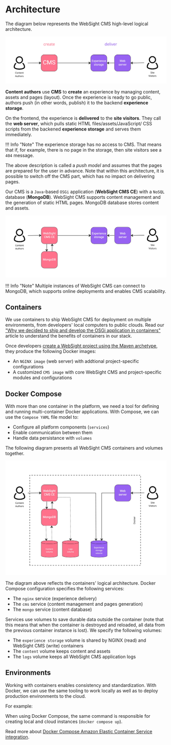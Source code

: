 # Architecture
The diagram below represents the WebSight CMS high-level logical architecture. 

![WebSight - logical architecture](logical-architecture.jpg)

**Content authors** use **CMS** to **create** an experience by managing content, assets and pages (layout). Once the experience is ready to go public, authors push (in other words, publish) it to the backend **experience storage**.

On the frontend, the experience is **delivered** to the **site visitors**. They call the **web server**, which pulls static HTML files/assets/JavaScript/ CSS scripts from the backened **experience storage** and serves them immediately.

!!! Info "Note" 
        The experience storage has no access to CMS. That means that if, for example, there is no page in the storage, then site visitors see a `404` message.

The above description is called a *push model* and assumes that the pages are prepared for the user in advance. Note that within this architecture, it is possible to switch off the CMS part, which has no impact on delivering pages.

Our CMS is a `Java`-based `OSGi` application (**WebSight CMS CE**) with a `NoSQL` database (**MongoDB**). WebSight CMS supports content management and the generation of static HTML pages. MongoDB database stores content and assets.

![WebSight - logical architecture with MongoDB](logical-architecture-detailed.jpg)

!!! Info "Note"
        Multiple instances of WebSight CMS can connect to MongoDB, which supports online deployments and enables CMS scalability.

## Containers
We use containers to ship WebSight CMS for deployment on multiple environments, from developers' local computers to public clouds. Read our ["Why we decided to ship and develop the OSGi application in containers"](/blog/2022/shipping-and-developing-osgi-application-in-container/) article to understand the benefits of containers in our stack.

Once developers [create a WebSight project using the Maven archetype](../setup/), they produce the following Docker images:

- An `NGINX image` (web server) with addtional project-specific configurations
- A customized `CMS image` with core WebSight CMS and project-specific modules and configurations

## Docker Compose
With more than one container in the platform, we need a tool for defining and running multi-container Docker applications. With Compose, we can use the `Compose YAML` file model to:

- Configure all platform components (`services`)
- Enable communication between them
- Handle data persistance with `volumes`

The following diagram presents all WebSight CMS containers and volumes together.

![WebSight - logical architecture](logical-architecture-containers.jpg)

The diagram above reflects the containers' logical architecture. Docker Compose configuration specifies the following services:

- The `nginx` service (experience delivery)
- The `cms` service (content management and pages generation)
- The `mongo` service (content database)

Services use volumes to save durable data outside the container (note that this means that when the container is destroyed and reloaded, all data from the previous container instance is lost). We specify the following  volumes:

- The `experience storage` volume is shared by NGINX (read) and WebSight CMS (write) containers
- The `content` volume keeps content and assets
- The `logs` volume keeps all WebSight CMS application logs

## Environments

Working with containers enables consistency and standardization. With Docker, we can use the same tooling to work locally as well as to deploy production environments to the cloud.

For example:

When using Docker Compose, the same command is responsible for creating local and cloud instances (`docker compose up`). 

Read more about [Docker Compose Amazon Elastic Container Service integration](./aws-ecs/).
